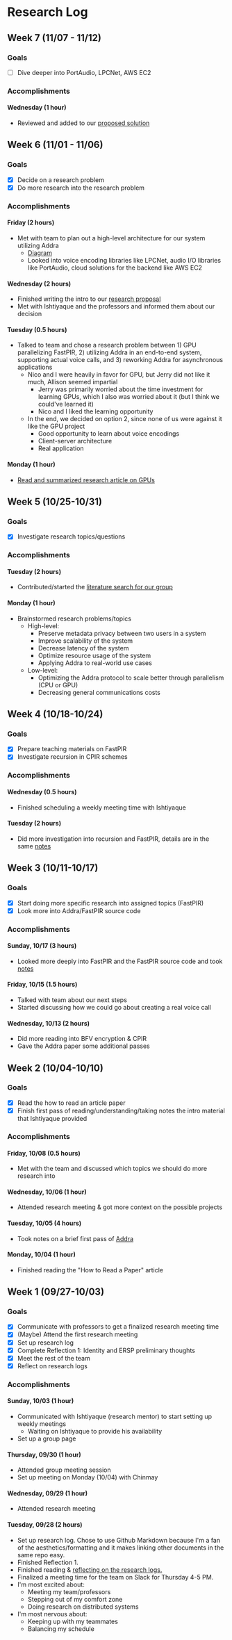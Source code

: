 # Research Log

## Week 7 (11/07 - 11/12)

### Goals

- [ ] Dive deeper into PortAudio, LPCNet, AWS EC2

### Accomplishments

#### Wednesday (1 hour)

- Reviewed and added to our [proposed solution](https://www.overleaf.com/project/618062838f6fa9d90c073fdb)

## Week 6 (11/01 - 11/06)

### Goals

- [x] Decide on a research problem
- [x] Do more research into the research problem

### Accomplishments

#### Friday (2 hours)

- Met with team to plan out a high-level architecture for our system utilizing Addra
  - [Diagram](https://drive.google.com/drive/u/1/folders/1HACM6sKpT_VdpdnxVF3nLHT7EG-uxq0M)
  - Looked into voice encoding libraries like LPCNet, audio I/O libraries like PortAudio, cloud solutions for the backend like AWS EC2

#### Wednesday (2 hours)

- Finished writing the intro to our [research proposal](https://www.overleaf.com/project/618062838f6fa9d90c073fdb)
- Met with Ishtiyaque and the professors and informed them about our decision

#### Tuesday (0.5 hours)

- Talked to team and chose a research problem between 1) GPU parallelizing FastPIR, 2) utilizing Addra in an end-to-end system, supporting actual voice calls, and 3) reworking Addra for asynchronous applications
  - Nico and I were heavily in favor for GPU, but Jerry did not like it much, Allison seemed impartial
    - Jerry was primarily worried about the time investment for learning GPUs, which I also was worried about it (but I think we could've learned it)
    - Nico and I liked the learning opportunity
  - In the end, we decided on option 2, since none of us were against it like the GPU project
    - Good opportunity to learn about voice encodings
    - Client-server architecture
    - Real application

#### Monday (1 hour)

- [Read and summarized research article on GPUs](https://docs.google.com/document/d/17aSD51Y-_eXkkHOTgMwNBWvz1hmFJgX7GAKLw4llidg/edit)

## Week 5 (10/25-10/31)

### Goals

- [x] Investigate research topics/questions

### Accomplishments

#### Tuesday (2 hours)

- Contributed/started the [literature search for our group](https://docs.google.com/document/d/17aSD51Y-_eXkkHOTgMwNBWvz1hmFJgX7GAKLw4llidg/edit)

#### Monday (1 hour)

- Brainstormed research problems/topics
  - High-level:
    - Preserve metadata privacy between two users in a system
    - Improve scalability of the system
    - Decrease latency of the system
    - Optimize resource usage of the system
    - Applying Addra to real-world use cases
  - Low-level:
    - Optimizing the Addra protocol to scale better through parallelism (CPU or GPU)
    - Decreasing general communications costs   

## Week 4 (10/18-10/24)

### Goals

- [x] Prepare teaching materials on FastPIR
- [x] Investigate recursion in CPIR schemes

### Accomplishments

#### Wednesday (0.5 hours)

- Finished scheduling a weekly meeting time with Ishtiyaque

#### Tuesday (2 hours)

- Did more investigation into recursion and FastPIR, details are in the same [notes](papers/fastpir.md)

## Week 3 (10/11-10/17)

### Goals

- [x] Start doing more specific research into assigned topics (FastPIR)
- [x] Look more into Addra/FastPIR source code

### Accomplishments

#### Sunday, 10/17 (3 hours)

- Looked more deeply into FastPIR and the FastPIR source code and took [notes](papers/fastpir.md)

#### Friday, 10/15 (1.5 hours)

- Talked with team about our next steps
- Started discussing how we could go about creating a real voice call

#### Wednesday, 10/13 (2 hours)

- Did more reading into BFV encryption & CPIR
- Gave the Addra paper some additional passes

## Week 2 (10/04-10/10)

### Goals

- [x] Read the how to read an article paper
- [x] Finish first pass of reading/understanding/taking notes the intro material that Ishtiyaque provided

### Accomplishments

#### Friday, 10/08 (0.5 hours)

- Met with the team and discussed which topics we should do more research into

#### Wednesday, 10/06 (1 hour)

- Attended research meeting & got more context on the possible projects

#### Tuesday, 10/05 (4 hours)

- Took notes on a brief first pass of [Addra](papers/addra.md)

#### Monday, 10/04 (1 hour)

- Finished reading the "How to Read a Paper" article

## Week 1 (09/27-10/03)

### Goals

- [x] Communicate with professors to get a finalized research meeting time
- [x] (Maybe) Attend the first research meeting
- [x] Set up research log
- [x] Complete Reflection 1: Identity and ERSP preliminary thoughts
- [x] Meet the rest of the team
- [x] Reflect on research logs

### Accomplishments

#### Sunday, 10/03 (1 hour)

- Communicated with Ishtiyaque (research mentor) to start setting up weekly meetings
  - Waiting on Ishtiyaque to provide his availability
- Set up a group page  

#### Thursday, 09/30 (1 hour)

- Attended group meeting session
- Set up meeting on Monday (10/04) with Chinmay

#### Wednesday, 09/29 (1 hour)

- Attended research meeting

#### Tuesday, 09/28 (2 hours)

- Set up research log. Chose to use Github Markdown because I'm a fan of the aesthetics/formatting and it makes linking other documents in the same repo easy.
- Finished Reflection 1.
- Finished reading & [reflecting on the research logs.](/LOG_REFLECTIONS.md)
- Finalized a meeting time for the team on Slack for Thursday 4-5 PM.
- I'm most excited about:
  - Meeting my team/professors
  - Stepping out of my comfort zone
  - Doing research on distributed systems
- I'm most nervous about:
  - Keeping up with my teammates
  - Balancing my schedule
